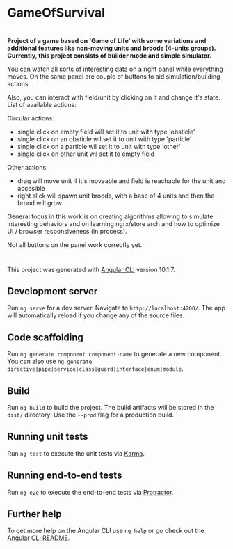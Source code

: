 # GameOfSurvival
#
**Project of a game based on 'Game of Life' with some variations and additional features like non-moving units and broods (4-units groups). Currently, this project consists of builder mode and simple simulator.** 

You can watch all sorts of interesting data on a right panel while everything moves. On the same panel are couple of buttons to aid simulation/building actions.

Also, you can interact with field/unit by clicking on it and change it's state. List of available actions:

Circular actions:
- single click on empty field will set it to unit with type 'obsticle'
- single click on an obsticle wil set it to unit with type 'particle'
- single click on a particle wil set it to unit with type 'other'
- single click on other unit wil set it to empty field

Other actions:
- drag will move unit if it's moveable and field is reachable for the unit and accesible
- right slick will spawn unit broods, with a base of 4 units and then the brood will grow 


General focus in this work is on creating algorithms allowing to simulate interesting behaviors and on learning ngrx/store arch and how to optimize UI / browser responsiveness (in process).

Not all buttons on the panel work correctly yet.
#


This project was generated with [Angular CLI](https://github.com/angular/angular-cli) version 10.1.7.

## Development server

Run `ng serve` for a dev server. Navigate to `http://localhost:4200/`. The app will automatically reload if you change any of the source files.

## Code scaffolding

Run `ng generate component component-name` to generate a new component. You can also use `ng generate directive|pipe|service|class|guard|interface|enum|module`.

## Build

Run `ng build` to build the project. The build artifacts will be stored in the `dist/` directory. Use the `--prod` flag for a production build.

## Running unit tests

Run `ng test` to execute the unit tests via [Karma](https://karma-runner.github.io).

## Running end-to-end tests

Run `ng e2e` to execute the end-to-end tests via [Protractor](http://www.protractortest.org/).

## Further help

To get more help on the Angular CLI use `ng help` or go check out the [Angular CLI README](https://github.com/angular/angular-cli/blob/master/README.md).
